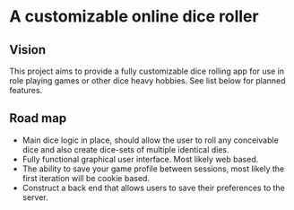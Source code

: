 # A customizable online dice roller

## Vision
This project aims to provide a fully customizable dice rolling app for use in
role playing games or other dice heavy hobbies. See list below for planned
features.

## Road map
- Main dice logic in place, should allow the user to roll any conceivable dice
and also create dice-sets of multiple identical dies.
- Fully functional graphical user interface. Most likely web based.
- The ability to save your game profile between sessions, most likely the
first iteration will be cookie based.
- Construct a back end that allows users to save their preferences to the
server.
